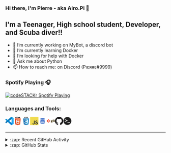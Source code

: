 ### Hi there, I'm Pierre - aka Airo.Pi 👋

## I'm a Teenager, High school student, Developer, and Scuba diver!!
- 🔭 I’m currently working on MyBot, a discord bot
- 🌱 I’m currently learning Docker
- 🤔 I’m looking for help with Docker
- 💬 Ask me about Python
- 📫 How to reach me: on Discord (Pıεяяε#9999)

### Spotify Playing 🎧

[<img src="https://now-playing-codestackr.vercel.app/api/spotify-playing" alt="codeSTACKr Spotify Playing" width="350" />](https://open.spotify.com/user/of8b7usowwi165h5njs7mzieq)

<!-- ### Connect with me:

[<img align="left" alt="codeSTACKr.com" width="22px" src="https://raw.githubusercontent.com/iconic/open-iconic/master/svg/globe.svg" />][website]
[<img align="left" alt="codeSTACKr | YouTube" width="22px" src="https://cdn.jsdelivr.net/npm/simple-icons@v3/icons/youtube.svg" />][youtube]
[<img align="left" alt="codeSTACKr | Twitter" width="22px" src="https://cdn.jsdelivr.net/npm/simple-icons@v3/icons/twitter.svg" />][twitter]
[<img align="left" alt="codeSTACKr | LinkedIn" width="22px" src="https://cdn.jsdelivr.net/npm/simple-icons@v3/icons/linkedin.svg" />][linkedin]
[<img align="left" alt="codeSTACKr | Instagram" width="22px" src="https://cdn.jsdelivr.net/npm/simple-icons@v3/icons/instagram.svg" />][instagram] -->


### Languages and Tools:

<img align="left" alt="Visual Studio Code" width="26px" src="https://raw.githubusercontent.com/github/explore/80688e429a7d4ef2fca1e82350fe8e3517d3494d/topics/visual-studio-code/visual-studio-code.png" />
<img align="left" alt="HTML5" width="26px" src="https://raw.githubusercontent.com/github/explore/80688e429a7d4ef2fca1e82350fe8e3517d3494d/topics/html/html.png" />
<img align="left" alt="CSS3" width="26px" src="https://raw.githubusercontent.com/github/explore/80688e429a7d4ef2fca1e82350fe8e3517d3494d/topics/css/css.png" />
<img align="left" alt="JavaScript" width="26px" src="https://raw.githubusercontent.com/github/explore/80688e429a7d4ef2fca1e82350fe8e3517d3494d/topics/javascript/javascript.png" />
<img align="left" alt="SQL" width="26px" src="https://raw.githubusercontent.com/github/explore/80688e429a7d4ef2fca1e82350fe8e3517d3494d/topics/sql/sql.png" />
<img align="left" alt="Git" width="26px" src="https://raw.githubusercontent.com/github/explore/80688e429a7d4ef2fca1e82350fe8e3517d3494d/topics/git/git.png" />
<img align="left" alt="GitHub" width="26px" src="https://raw.githubusercontent.com/github/explore/78df643247d429f6cc873026c0622819ad797942/topics/github/github.png" />
<img align="left" alt="Terminal" width="26px" src="https://raw.githubusercontent.com/github/explore/80688e429a7d4ef2fca1e82350fe8e3517d3494d/topics/terminal/terminal.png" />
<br />
<br />

---

<details>
  <summary>:zap: Recent GitHub Activity</summary>
  
<!--START_SECTION:activity-->
1. 🎉 Merged PR [#8](https://github.com/discord-bugcenter/BotCenter/pull/8) in [discord-bugcenter/BotCenter](https://github.com/discord-bugcenter/BotCenter)
2. 🎉 Merged PR [#1](https://github.com/discord-bugcenter/BotCenter/pull/1) in [discord-bugcenter/BotCenter](https://github.com/discord-bugcenter/BotCenter)
3. ❗️ Opened issue [#3842](https://github.com/discord/discord-api-docs/issues/3842) in [discord/discord-api-docs](https://github.com/discord/discord-api-docs)
4. 🎉 Merged PR [#80](https://github.com/discord-bugcenter/HelpCenter/pull/80) in [discord-bugcenter/HelpCenter](https://github.com/discord-bugcenter/HelpCenter)
5. 💪 Opened PR [#80](https://github.com/discord-bugcenter/HelpCenter/pull/80) in [discord-bugcenter/HelpCenter](https://github.com/discord-bugcenter/HelpCenter)
<!--END_SECTION:activity-->

</details>

<details>
  <summary>:zap: GitHub Stats</summary>
  <img align="left" alt="AiroPi's GitHub stats" src="https://github-readme-stats.vercel.app/api?username=AiroPi">

</details>


<!--
**AiroPi/AiroPi** is a ✨ _special_ ✨ repository because its `README.md` (this file) appears on your GitHub profile.

Here are some ideas to get you started:

- 🔭 I’m currently working on ...
- 🌱 I’m currently learning ...
- 👯 I’m looking to collaborate on ...
- 🤔 I’m looking for help with ...
- 💬 Ask me about ...
- 📫 How to reach me: ...
- 😄 Pronouns: ...
- ⚡ Fun fact: ...
-->
